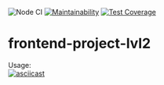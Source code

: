 ![Node CI](https://github.com/butkovv/frontend-project-lvl2/workflows/Node%20CI/badge.svg)
[![Maintainability](https://api.codeclimate.com/v1/badges/0ac506ce0b181c9c8156/maintainability)](https://codeclimate.com/github/butkovv/frontend-project-lvl2/maintainability)
[![Test Coverage](https://api.codeclimate.com/v1/badges/0ac506ce0b181c9c8156/test_coverage)](https://codeclimate.com/github/butkovv/frontend-project-lvl2/test_coverage)
# frontend-project-lvl2
Usage:<br>
[![asciicast](https://asciinema.org/a/306273.svg)](https://asciinema.org/a/306273)
